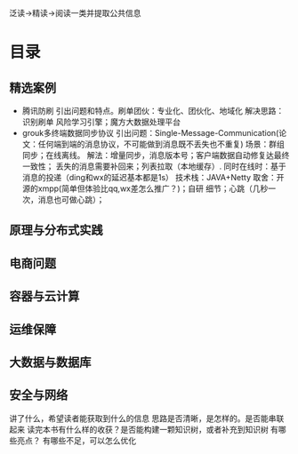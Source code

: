 泛读->精读->阅读一类并提取公共信息
# 目录
## 精选案例
* 腾讯防刷
    引出问题和特点。刷单团伙：专业化、团伙化、地域化
    解决思路：识别刷单
    风险学习引擎；魔方大数据处理平台
* grouk多终端数据同步协议
    引出问题：Single-Message-Communication(论文：任何端到端的消息协议，不可能做到消息既不丢失也不重复)
    场景：群组同步；在线离线。
    解法：增量同步，消息版本号；客户端数据自动修复达最终一致性；
        丢失的消息需要补回来；列表拉取（本地缓存）.
        同时在线时：基于消息的投递（ding和wx的延迟基本都是1s）
    技术栈：JAVA+Netty
    取舍：开源的xmpp(简单但体验比qq,wx差怎么推广？)；自研
    细节；心跳（几秒一次，消息也可做心跳）；
## 原理与分布式实践
## 电商问题
## 容器与云计算
## 运维保障
## 大数据与数据库
## 安全与网络

讲了什么，希望读者能获取到什么的信息
思路是否清晰，是怎样的。是否能串联起来
读完本书有什么样的收获？是否能构建一颗知识树，或者补充到知识树
有哪些亮点？
有哪些不足，可以怎么优化